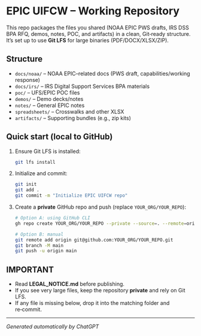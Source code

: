 # EPIC UIFCW – Working Repository

This repo packages the files you shared (NOAA EPIC PWS drafts, IRS DSS BPA RFQ, demos, notes, POC, and artifacts)
in a clean, Git‑ready structure. It’s set up to use **Git LFS** for large binaries (PDF/DOCX/XLSX/ZIP).

## Structure
- `docs/noaa/` – NOAA EPIC–related docs (PWS draft, capabilities/working response)
- `docs/irs/`  – IRS Digital Support Services BPA materials
- `poc/`       – UFS/EPIC POC files
- `demos/`     – Demo decks/notes
- `notes/`     – General EPIC notes
- `spreadsheets/` – Crosswalks and other XLSX
- `artifacts/` – Supporting bundles (e.g., zip kits)

## Quick start (local to GitHub)
1. Ensure Git LFS is installed:
   ```bash
   git lfs install
   ```

2. Initialize and commit:
   ```bash
   git init
   git add .
   git commit -m "Initialize EPIC UIFCW repo"
   ```

3. Create a **private** GitHub repo and push (replace `YOUR_ORG/YOUR_REPO`):
   ```bash
   # Option A: using GitHub CLI
   gh repo create YOUR_ORG/YOUR_REPO --private --source=. --remote=origin --push

   # Option B: manual
   git remote add origin git@github.com:YOUR_ORG/YOUR_REPO.git
   git branch -M main
   git push -u origin main
   ```

## IMPORTANT
- Read **LEGAL_NOTICE.md** before publishing.
- If you see very large files, keep the repository **private** and rely on Git LFS.
- If any file is missing below, drop it into the matching folder and re‑commit.

---

_Generated automatically by ChatGPT_
